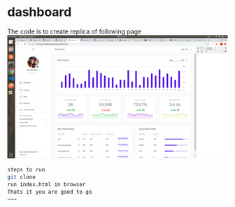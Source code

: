 # dashboard     
The code is to create replica of following page    
![alt text](dashboard-actual.png)

~~~~sh
steps to run     
git clone       
run index.html in browser
Thats it you are good to go
~~~

